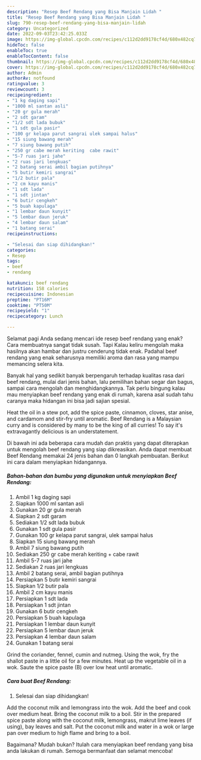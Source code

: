 ```yaml
---
description: "Resep Beef Rendang yang Bisa Manjain Lidah "
title: "Resep Beef Rendang yang Bisa Manjain Lidah "
slug: 790-resep-beef-rendang-yang-bisa-manjain-lidah
category: Uncategorized
date: 2022-09-03T23:42:25.033Z
image: https://img-global.cpcdn.com/recipes/c112d2dd9178cf4d/680x482cq70/beef-rendang-foto-resep-utama.jpg
hideToc: false
enableToc: true
enableTocContent: false
thumbnail: https://img-global.cpcdn.com/recipes/c112d2dd9178cf4d/680x482cq70/beef-rendang-foto-resep-utama.jpg
cover: https://img-global.cpcdn.com/recipes/c112d2dd9178cf4d/680x482cq70/beef-rendang-foto-resep-utama.jpg
author: Admin
authorAv: notfound
ratingvalue: 3
reviewcount: 3
recipeingredient:
- "1 kg daging sapi"
- "1000 ml santan asli"
- "20 gr gula merah"
- "2 sdt garam"
- "1/2 sdt lada bubuk"
- "1 sdt gula pasir"
- "100 gr kelapa parut sangrai ulek sampai halus"
- "15 siung bawang merah"
- "7 siung bawang putih"
- "250 gr cabe merah keriting  cabe rawit"
- "5-7 ruas jari jahe"
- "2 ruas jari lengkuas"
- "2 batang serai ambil bagian putihnya"
- "5 butir kemiri sangrai"
- "1/2 butir pala"
- "2 cm kayu manis"
- "1 sdt lada"
- "1 sdt jintan"
- "6 butir cengkeh"
- "5 buah kapulaga"
- "1 lembar daun kunyit"
- "5 lembar daun jeruk"
- "4 lembar daun salam"
- "1 batang serai"
recipeinstructions:

- "Selesai dan siap dihidangkan!"
categories:
- Resep
tags:
- beef
- rendang

katakunci: beef rendang 
nutrition: 158 calories
recipecuisine: Indonesian
preptime: "PT16M"
cooktime: "PT50M"
recipeyield: "1"
recipecategory: Lunch

---
```



Selamat pagi Anda sedang mencari ide resep beef rendang yang enak? Cara membuatnya sangat tidak susah. Tapi Kalau keliru mengolah maka hasilnya akan hambar dan justru cenderung tidak enak. Padahal beef rendang yang enak seharusnya memiliki aroma dan rasa yang mampu memancing selera kita.


Banyak hal yang sedikit banyak berpengaruh terhadap kualitas rasa dari beef rendang, mulai dari jenis bahan, lalu pemilihan bahan segar dan bagus, sampai cara mengolah dan menghidangkannya. Tak perlu bingung kalau mau menyiapkan beef rendang yang enak di rumah, karena asal sudah tahu caranya maka hidangan ini bisa jadi sajian spesial.

Heat the oil in a stew pot, add the spice paste, cinnamon, cloves, star anise, and cardamom and stir-fry until aromatic. Beef Rendang is a Malaysian curry and is considered by many to be the king of all curries! To say it&#39;s extravagantly delicious is an understatement.


Di bawah ini ada beberapa cara mudah dan praktis yang dapat diterapkan untuk mengolah beef rendang yang siap dikreasikan. Anda dapat membuat Beef Rendang memakai 24 jenis bahan dan 0 langkah pembuatan. Berikut ini cara dalam menyiapkan hidangannya.

<!--inarticleads1-->

##### Bahan-bahan dan bumbu yang digunakan untuk menyiapkan Beef Rendang:

1. Ambil 1 kg daging sapi
1. Siapkan 1000 ml santan asli
1. Gunakan 20 gr gula merah
1. Siapkan 2 sdt garam
1. Sediakan 1/2 sdt lada bubuk
1. Gunakan 1 sdt gula pasir
1. Gunakan 100 gr kelapa parut sangrai, ulek sampai halus
1. Siapkan 15 siung bawang merah
1. Ambil 7 siung bawang putih
1. Sediakan 250 gr cabe merah keriting + cabe rawit
1. Ambil 5-7 ruas jari jahe
1. Sediakan 2 ruas jari lengkuas
1. Ambil 2 batang serai, ambil bagian putihnya
1. Persiapkan 5 butir kemiri sangrai
1. Siapkan 1/2 butir pala
1. Ambil 2 cm kayu manis
1. Persiapkan 1 sdt lada
1. Persiapkan 1 sdt jintan
1. Gunakan 6 butir cengkeh
1. Persiapkan 5 buah kapulaga
1. Persiapkan 1 lembar daun kunyit
1. Persiapkan 5 lembar daun jeruk
1. Persiapkan 4 lembar daun salam
1. Gunakan 1 batang serai


Grind the coriander, fennel, cumin and nutmeg. Using the wok, fry the shallot paste in a little oil for a few minutes. Heat up the vegetable oil in a wok. Saute the spice paste (B) over low heat until aromatic. 

<!--inarticleads2-->

##### Cara buat Beef Rendang:


1. Selesai dan siap dihidangkan!

Add the coconut milk and lemongrass into the wok. Add the beef and cook over medium heat. Bring the coconut milk to a boil. Stir in the prepared spice paste along with the coconut milk, lemongrass, makrut lime leaves (if using), bay leaves and salt. Put the coconut milk and water in a wok or large pan over medium to high flame and bring to a boil. 

Bagaimana? Mudah bukan? Itulah cara menyiapkan beef rendang yang bisa anda lakukan di rumah. Semoga bermanfaat dan selamat mencoba!
